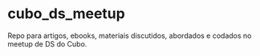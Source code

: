 # cubo_ds_meetup
Repo para artigos, ebooks, materiais discutidos, abordados e codados no meetup de DS do Cubo.
